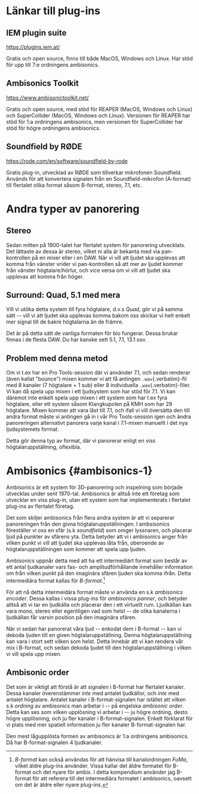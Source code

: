 # Länkar till plug-ins

## IEM plugin suite

<https://plugins.iem.at/>

Gratis och open source, finns till både MacOS, Windows och Linux. Har
stöd för upp till 7:e ordningens ambisonics.

## Ambisonics Toolkit

<https://www.ambisonictoolkit.net/>

Gratis och open source, med stöd för REAPER (MacOS, Windows och Linux)
och SuperCollider (MacOS, Windows och Linux). Versionen för REAPER har
stöd för 1:a ordningens ambisonics, men versionen för SuperCollider har
stöd för högre ordningens ambisonics.

## Soundfield by RØDE

<https://rode.com/en/software/soundfield-by-rode>

Gratis plug-in, utvecklad av RØDE som tillverkar mikrofonen Soundfield.
Används för att konvertera signalen från en Soundfield-mikrofon
(A-format) till flertalet olika format såsom B-format, stereo, 7.1, etc.

# Andra typer av panorering

## Stereo

Sedan mitten på 1900-talet har flertalet system för panorering
utvecklats. Det lättaste av dessa är stereo, vilket ni alla är bekanta
med via pan-kontrollen på en mixer eller i en DAW. När vi vill att
ljudet ska upplevas att komma från vänster vrider vi pan-kontrollen så
att mer av ljudet kommer från vänster högtalare/hörlur, och vice versa
om vi vill att ljudet ska upplevas att komma från höger.

## Surround: Quad, 5.1 med mera

Vill vi utöka detta system till fyra högtalare, d.v.s *Quad*, gör vi på
samma sätt -- vill vi att ljudet ska upplevas komma bakom oss skickar vi
helt enkelt mer signal till de bakre högtalarna än de främre.

Det är på detta sätt de vanliga formaten för bio fungerar. Dessa brukar
finnas i de flesta DAW. Du har kanske sett 5.1, 7.1, 13.1 osv.

## Problem med denna metod

Om vi t.ex har en Pro Tools-session där vi använder 7.1, och sedan
renderar (även kallat \"bounce\") mixen kommer vi att få antingen
`.wav`{.verbatim}-fil med 8 kanaler (7 högtalare + 1 sub) eller 8
individuella `.wav`{.verbatim}-filer. Vi kan då spela upp mixen i ett
ljudsystem som har stöd för 7.1. Vi kan däremot inte enkelt spela upp
mixen i ett system som har t.ex fyra högtalare, eller ett system såsom
Klangkupolen på KMH som har 29 högtalare. Mixen kommer att vara låst
till 7.1, och ifall vi vill översätta den till andra format måste vi
antingen gå in i vår Pro Tools-session igen och ändra panoreringen
alternativt panorera varje kanal i 7.1-mixen manuellt i det nya
ljudsystemets format.

Detta gör denna typ av format, där vi panorerar enligt en viss
högtalaruppställning, oflexibla.

# Ambisonics {#ambisonics-1}

Ambisonics är ett system för 3D-panorering och inspelning som började
utvecklas under sent 1970-tal. Ambisonics är alltså inte ett företag som
utvecklar en viss plug-in, utan ett system som har implementerats i
flertalet plug-ins av flertalet företag.

Det som skiljer ambisonics från flera andra system är att vi separerar
panoreringen från den givna högtalaruppställningen. I ambsisonics
föreställer vi oss en sfär (s.k *soundfield*) som omger lyssnaren, och
placerar ljud på punkter av sfärens yta. Detta betyder att vi i
ambisonics anger från vilken punkt vi vill att ljudet ska upplevas låta
från, oberoende av högtalaruppställningen som kommer att spela upp
ljuden.

Ambisonics uppnår detta med att ha ett intermediärt format som består av
ett antal ljudkanaler vars fas- och amplitudförhållande innehåller
information om från vilken punkt på den imaginära sfären ljuden ska
komma ifrån. Detta intermediära format kallas för *B-format*.[^1]

För att nå detta intermeidära format måste vi använda en s.k *ambisonics
encoder*. Dessa kallas i vissa plug-ins för *ambisonics panner*, och
betyder alltså att vi tar en ljudkälla och placerar den i ett virtuellt
rum. Ljudkällan kan vara mono, stereo eller egentligen vad som helst --
de olika kanalerna i ljudkällan får varsin position på den imaginära
sfären.

När vi sedan har panorerat våra ljud -- enkodat dem i B-format -- kan vi
dekoda ljuden till en given högtalaruppställning. Denna
högtalaruppställning kan vara i stort sett vilken som helst. Detta
innebär att vi kan rendera vår mix i B-format, och sedan dekoda ljudet
till den högtalaruppställning i vilken vi vill spela upp mixen.

## Ambisonic order

Det som är viktigt att förstå är att signalen i B-format har flertalet
kanaler. Dessa kanaler överenstämmer *inte* med antalet ljudkällor, och
*inte* med antalet högtalare. Antalet kanaler i B-format-signalen har
istället att vilken s.k *ordning* av ambisonics man arbetar i -- på
engelska *ambisonic order*. Detta kan ses som vilken upplösning vi
arbetar i -- ju högre ordning, desto högre upplösning, och ju fler
kanaler i B-format-signalen. Enkelt förklarat för vi plats med mer
spatiell information ju fler kanaler B-format-signalen har.

Den mest lågupplösta formen av ambisonics är 1:a ordningens ambisonics.
Då har B-format-signalen 4 ljudkanaler.

[^1]: *B-format* kan också användas för att hänvisa till kanalordningen
    *FuMa*, vilket äldre plug-ins använder. Vissa kallar det äldre
    formatet för B-format och det nyare för ambix. I detta kompendium
    använder jag B-format för att referera till det intermediära
    formatet i ambisonics, oavsett om det är äldre eller nyare plug-ins.
